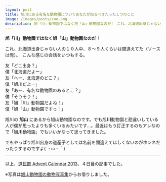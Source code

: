 ```yaml
---
layout: post
title: 旭川にある有名な動物園についてあなたが知るべきたった１つのこと
image: /images/posts/zoo.png
description: 旭「川」動物園ではなく旭「山」動物園なのだ！ これ、北海道出身じゃない人の１０人中、８〜９人くらいは間違えてた。（ソースは俺）
---
```


**旭「川」動物園ではなく旭「山」動物園なのだ！**

これ、北海道出身じゃない人の１０人中、８〜９人くらいは間違えてた（ソースは俺）。　こんな感じの会話をいつもする。

友「どこ出身？」<br>
僕「北海道だよー」<br>
友「へー、北海道のどこ？」<br>
僕「旭川だよー」<br>
友「あー、有名な動物園のあるとこ？」<br>
僕「そうそう！」<br>
友「旭「川」動物園だよね！」<br>
僕「旭「山」動物園ですっ！」

旭川の **旭山** にあるから旭山動物園なのです。でも旭**川**動物園と勘違いしている人が僕が思ったよりも多くいるみたいです...。最近はもう訂正するのもアレなので「旭**川**動物園」でもいいかなって思ってきました。

でもやっぱり旭川出身の道産子としては名前を間違えてほしくないのがホンネだったりするのですよ(´・ω・｀)

---

以上、[道民部 Advent Calendar 2013](http://www.adventar.org/calendars/77)、４日目の記事でした。

※写真は[旭山動物園の動物写真集](http://asahiyama.boo.jp/index.html)からお借りしました。
